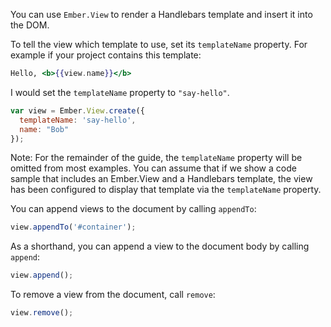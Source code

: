 You can use `Ember.View` to render a Handlebars template and insert it into the DOM.

To tell the view which template to use, set its `templateName` property. For example
if your project contains this template:

```handlebars {data-filename=app/templates/say-hello.hbs}
Hello, <b>{{view.name}}</b>
```

I would set the `templateName` property to `"say-hello"`.

```javascript {data-filename=app/views/some-view.js}
var view = Ember.View.create({
  templateName: 'say-hello',
  name: "Bob"
});
```

Note: For the remainder of the guide, the `templateName` property will be omitted from most examples. You can assume that if we show a code sample that includes an Ember.View and a Handlebars template, the view has been configured to display that template via the `templateName` property.

You can append views to the document by calling `appendTo`:

```javascript
view.appendTo('#container');
```

As a shorthand, you can append a view to the document body by calling `append`:

```javascript
view.append();
```

To remove a view from the document, call `remove`:

```javascript
view.remove();
```

<!-- eof - needed for pages that end in a code block  -->

